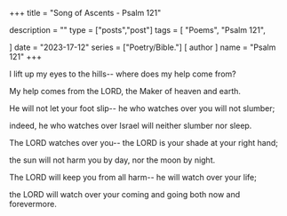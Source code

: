 +++
title = "Song of Ascents - Psalm 121"

description = ""
type = ["posts","post"]
tags = [
    "Poems",
    "Psalm 121",
    
]
date = "2023-17-12"
series = ["Poetry/Bible."]
[ author ]
  name = "Psalm 121"
+++


I lift up my eyes to the hills-- where does my help come from?

My help comes from the LORD, the Maker of heaven and earth. 

He will not let your foot slip-- he who watches over you will not slumber;

indeed, he who watches over Israel will neither slumber nor sleep. 

The LORD watches over you-- the LORD is your shade at your right hand;

the sun will not harm you by day, nor the moon by night. 

The LORD will keep you from all harm-- he will watch over your life;

the LORD will watch over your coming and going both now and forevermore.
